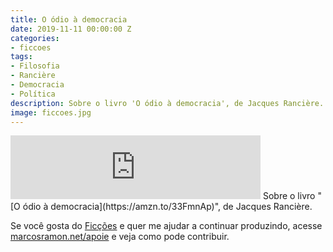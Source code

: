 ```yaml
---
title: O ódio à democracia
date: 2019-11-11 00:00:00 Z
categories:
- ficcoes
tags:
- Filosofia
- Rancière
- Democracia
- Política
description: Sobre o livro 'O ódio à democracia', de Jacques Rancière.
image: ficcoes.jpg
---
```


<iframe src="https://anchor.fm/podcastficcoes/embed/episodes/O-dio--democracia-e8une2" height="102px" width="400px" frameborder="0" scrolling="no"></iframe>
Sobre o livro "[O ódio à democracia](https://amzn.to/33FmnAp)", de Jacques Rancière.

Se você gosta do [Ficções](https://marcosramon.net/ficcoes/) e quer me ajudar a continuar produzindo, acesse [marcosramon.net/apoie](https://marcosramon.net/apoie/) e veja como pode contribuir.
